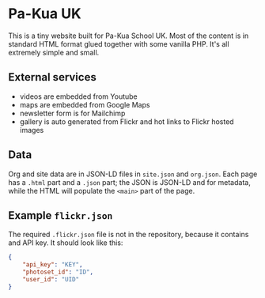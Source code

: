 # Pa-Kua UK

This is a tiny website built for Pa-Kua School UK. Most of the content is in standard HTML format glued together with some vanilla PHP. It's all extremely simple and small.

## External services

- videos are embedded from Youtube
- maps are embedded from Google Maps
- newsletter form is for Mailchimp
- gallery is auto generated from Flickr and hot links to Flickr hosted images

## Data

Org and site data are in JSON-LD files in `site.json` and `org.json`. Each page has a `.html` part and a `.json` part; the JSON is JSON-LD and for metadata, while the HTML will populate the `<main>` part of the page.

## Example `flickr.json`

The required `.flickr.json` file is not in the repository, because it contains and API key. It should look like this:

```json
{
    "api_key": "KEY",
    "photoset_id": "ID",
    "user_id": "UID"
}
```
